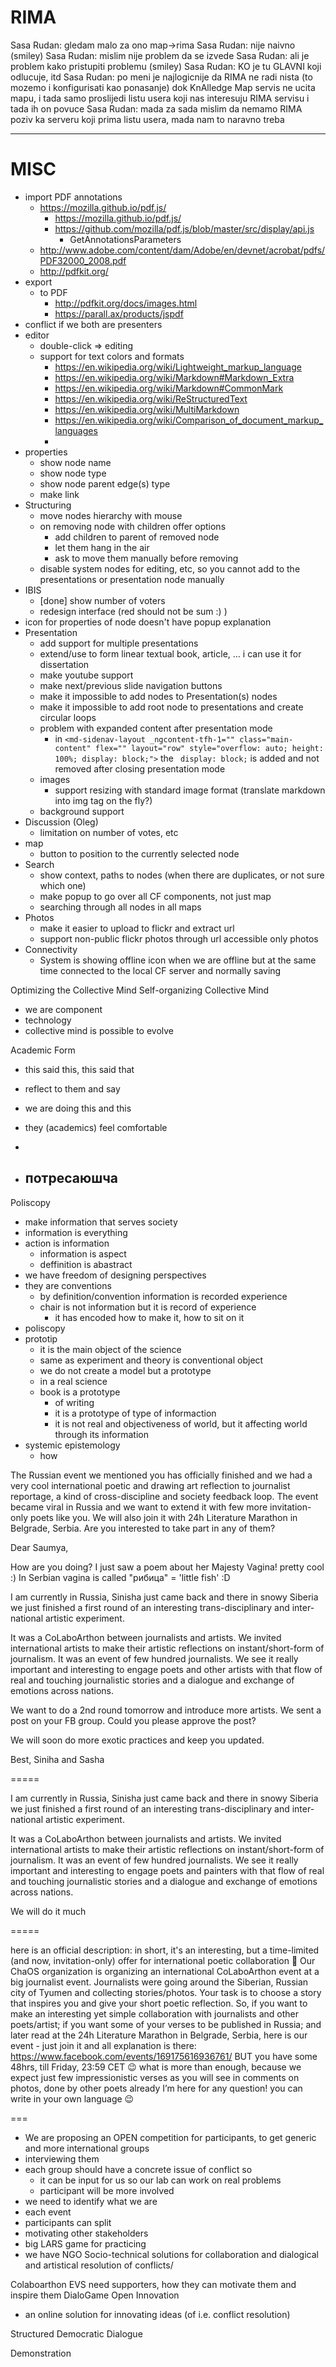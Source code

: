 # RIMA

Sasa Rudan: gledam malo za ono map->rima
Sasa Rudan: nije naivno (smiley)
Sasa Rudan: mislim nije problem da se izvede
Sasa Rudan: ali je problem kako pristupiti problemu (smiley)
Sasa Rudan: KO je tu GLAVNI koji odlucuje, itd
Sasa Rudan: po meni je najlogicnije da RIMA ne radi nista (to mozemo i konfigurisati kao ponasanje) dok KnAlledge Map servis ne ucita mapu, i tada samo proslijedi listu usera koji nas interesuju RIMA servisu i tada ih on povuce
Sasa Rudan: mada za sada mislim da nemamo RIMA poziv ka serveru koji prima listu usera, mada nam to naravno treba

---

# MISC

+ import PDF annotations
  + https://mozilla.github.io/pdf.js/
    + https://mozilla.github.io/pdf.js/
    + https://github.com/mozilla/pdf.js/blob/master/src/display/api.js
      + GetAnnotationsParameters
  + http://www.adobe.com/content/dam/Adobe/en/devnet/acrobat/pdfs/PDF32000_2008.pdf
  + http://pdfkit.org/
+ export
  + to PDF
    + http://pdfkit.org/docs/images.html
    + https://parall.ax/products/jspdf
+ conflict
  if we both are presenters
+ editor
  + double-click => editing
  + support for text colors and formats
    + https://en.wikipedia.org/wiki/Lightweight_markup_language
    + https://en.wikipedia.org/wiki/Markdown#Markdown_Extra
    + https://en.wikipedia.org/wiki/Markdown#CommonMark
    + https://en.wikipedia.org/wiki/ReStructuredText
    + https://en.wikipedia.org/wiki/MultiMarkdown
    + https://en.wikipedia.org/wiki/Comparison_of_document_markup_languages
    +
+ properties
  + show node name
  + show node type
  + show node parent edge(s) type
  + make link
+ Structuring
  + move nodes hierarchy with mouse
  + on removing node with children offer options
    + add children to parent of removed node
    + let them hang in the air
    + ask to move them manually before removing
  + disable system nodes for editing, etc, so you cannot add to the presentations or presentation node manually
+ IBIS
  + [done] show number of voters
  + redesign interface (red should not be sum :) )
+ icon for properties of node doesn't have popup explanation
+ Presentation
  + add support for multiple presentations
  + extend/use to form linear textual book, article, ... i can use it for dissertation
  + make youtube support
  + make next/previous slide navigation buttons
  + make it impossible to add nodes to Presentation(s) nodes
  + make it impossible to add root node to presentations and create circular loops
  + problem with expanded content after presentation mode
    + in `<md-sidenav-layout _ngcontent-tfh-1="" class="main-content" flex="" layout="row" style="overflow: auto; height: 100%; display: block;">` the ` display: block;` is added and not removed after closing presentation mode
  + images
    + support resizing with standard image format (translate markdown into img tag on the fly?)
  + background support
+ Discussion (Oleg)
  + limitation on number of votes, etc
+ map
  + button to position to the currently selected node
+ Search
  + show context, paths to nodes (when there are duplicates, or not sure which one)
  + make popup to go over all CF components, not just map
  + searching through all nodes in all maps
+ Photos
  + make it easier to upload to flickr and extract url
  + support non-public flickr photos through url accessible only photos
+ Connectivity
  + System is showing offline icon when we are offline but at the same time connected to the local CF server and normally saving

Optimizing the Collective Mind
Self-organizing Collective Mind

  - we are component
  - technology
  - collective mind is possible to evolve

Academic Form
- this said this, this said that
- reflect to them and say
- we are doing this and this
- they (academics) feel comfortable
-


- потресаюшча
  -

Poliscopy
- make information that serves society
- information is everything
- action is information
  - information is aspect
  - deffinition is abastract
- we have freedom of designing perspectives
- they are conventions
  - by definition/convention information is recorded experience
  - chair is not information but it is record of experience
    - it has encoded how to make it, how to sit on it
- poliscopy
- prototip
  - it is the main object of the science
  - same as experiment and theory is conventional object
  - we do not create a model but a prototype
  - in a real science
  - book is a prototype
    - of writing
    - it is a prototype of type of informaction
    - it is not real and objectiveness of world, but it affecting world through its information
- systemic epistemology
  - how



The Russian event we mentioned you has officially finished and we had a very cool international poetic and drawing art reflection to journalist reportage, a kind of cross-discipline and society feedback loop. The event became viral in Russia and we want to extend it with few more invitation-only poets like you. We will also join it with 24h Literature Marathon in Belgrade, Serbia. Are you interested to take part in any of them?

Dear Saumya,

How are you doing? I just saw a poem about her Majesty Vagina! pretty cool :) In Serbian vagina is called "рибица" = 'little fish' :D

I am currently in Russia, Sinisha just came back and there in snowy Siberia we just finished a first round of an interesting trans-disciplinary and inter-national artistic experiment.

It was a CoLaboArthon between journalists and artists. We invited international artists to make their artistic reflections on instant/short-form of journalism. It was an event of few hundred journalists. We see it really important and interesting to engage poets and other artists with that flow of real and touching journalistic stories and a dialogue and exchange of emotions across nations.

We want to do a 2nd round tomorrow and introduce more artists. We sent a post on your FB group. Could you please approve the post?

We will soon do more exotic practices and keep you updated.

Best,
Siniha and Sasha


=====


I am currently in Russia, Sinisha just came back and there in snowy Siberia we just finished a first round of an interesting trans-disciplinary and inter-national artistic experiment.

It was a CoLaboArthon between journalists and artists. We invited international artists to make their artistic reflections on instant/short-form of journalism. It was an event of few hundred journalists. We see it really important and interesting to engage poets and painters with that flow of real and touching journalistic stories and a dialogue and exchange of emotions across nations.

We will do it much


=====

here is an official description:
in short, it's an interesting, but a time-limited (and now, invitation-only) offer for international poetic collaboration 🙂
Our ChaOS organization is organizing an international CoLaboArthon event at a big journalist event.
Journalists were going around the Siberian, Russian city of Tyumen and collecting stories/photos.
Your task is to choose a story that inspires you and give your short poetic reflection.
So, if you want to make an interesting yet simple collaboration with journalists and other poets/artist; if you want some of your verses to be published in Russia;
and later read at the 24h Literature Marathon in Belgrade, Serbia, here is our event - just join it and all explanation is there:
https://www.facebook.com/events/169175616936761/
BUT you have some 48hrs, till Friday, 23:59 CET 😉
what is more than enough, because we expect just few impressionistic verses as you will see in comments on photos, done by other poets already
I’m here for any question!
you can write in your own language 😉

===

- We are proposing an OPEN competition for participants, to get generic and more international groups
- interviewing them
- each group should have a concrete issue of conflict so
  - it can be input for us so our lab can work on real problems
  - participant will be more involved
- we need to identify what we are
- each event
- participants can split
- motivating other stakeholders
- big LARS game for practicing
- we have NGO
Socio-technical solutions for collaboration and dialogical and artistical resolution of conflicts/

Colaboarthon
  EVS need supporters, how they can motivate them and inspire them
DialoGame
Open Innovation
  - an online solution for innovating ideas (of i.e. conflict resolution)

Structured Democratic Dialogue

Demonstration
